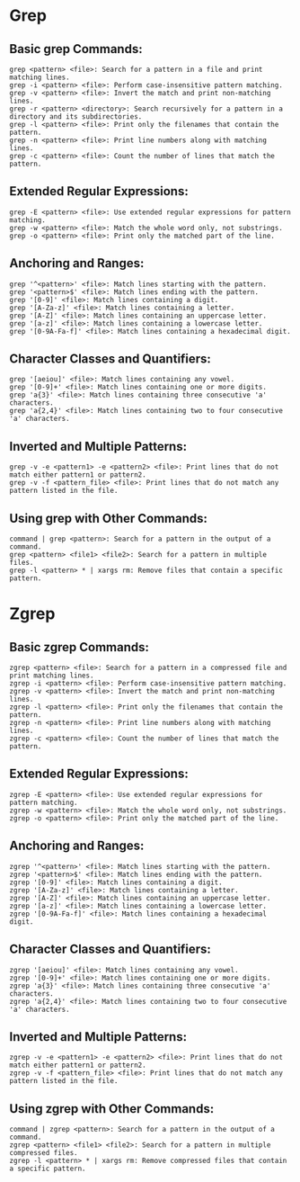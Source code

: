 
# Grep  
## Basic grep Commands:  

    grep <pattern> <file>: Search for a pattern in a file and print matching lines.  
    grep -i <pattern> <file>: Perform case-insensitive pattern matching.  
    grep -v <pattern> <file>: Invert the match and print non-matching lines.  
    grep -r <pattern> <directory>: Search recursively for a pattern in a directory and its subdirectories.  
    grep -l <pattern> <file>: Print only the filenames that contain the pattern.  
    grep -n <pattern> <file>: Print line numbers along with matching lines.  
    grep -c <pattern> <file>: Count the number of lines that match the pattern.  

## Extended Regular Expressions:  

    grep -E <pattern> <file>: Use extended regular expressions for pattern matching.  
    grep -w <pattern> <file>: Match the whole word only, not substrings.  
    grep -o <pattern> <file>: Print only the matched part of the line.  

## Anchoring and Ranges:  

    grep '^<pattern>' <file>: Match lines starting with the pattern.  
    grep '<pattern>$' <file>: Match lines ending with the pattern.  
    grep '[0-9]' <file>: Match lines containing a digit.  
    grep '[A-Za-z]' <file>: Match lines containing a letter.  
    grep '[A-Z]' <file>: Match lines containing an uppercase letter.  
    grep '[a-z]' <file>: Match lines containing a lowercase letter.  
    grep '[0-9A-Fa-f]' <file>: Match lines containing a hexadecimal digit.  

## Character Classes and Quantifiers:  

    grep '[aeiou]' <file>: Match lines containing any vowel.  
    grep '[0-9]+' <file>: Match lines containing one or more digits.  
    grep 'a{3}' <file>: Match lines containing three consecutive 'a' characters.  
    grep 'a{2,4}' <file>: Match lines containing two to four consecutive 'a' characters.  

## Inverted and Multiple Patterns:  

    grep -v -e <pattern1> -e <pattern2> <file>: Print lines that do not match either pattern1 or pattern2.  
    grep -v -f <pattern_file> <file>: Print lines that do not match any pattern listed in the file.  

## Using grep with Other Commands:  

    command | grep <pattern>: Search for a pattern in the output of a command.  
    grep <pattern> <file1> <file2>: Search for a pattern in multiple files.  
    grep -l <pattern> * | xargs rm: Remove files that contain a specific pattern.  

# Zgrep  
## Basic zgrep Commands:  

    zgrep <pattern> <file>: Search for a pattern in a compressed file and print matching lines.  
    zgrep -i <pattern> <file>: Perform case-insensitive pattern matching.  
    zgrep -v <pattern> <file>: Invert the match and print non-matching lines.  
    zgrep -l <pattern> <file>: Print only the filenames that contain the pattern.  
    zgrep -n <pattern> <file>: Print line numbers along with matching lines.  
    zgrep -c <pattern> <file>: Count the number of lines that match the pattern.  

## Extended Regular Expressions:  

    zgrep -E <pattern> <file>: Use extended regular expressions for pattern matching.  
    zgrep -w <pattern> <file>: Match the whole word only, not substrings.  
    zgrep -o <pattern> <file>: Print only the matched part of the line.  

## Anchoring and Ranges:  

    zgrep '^<pattern>' <file>: Match lines starting with the pattern.  
    zgrep '<pattern>$' <file>: Match lines ending with the pattern.  
    zgrep '[0-9]' <file>: Match lines containing a digit.  
    zgrep '[A-Za-z]' <file>: Match lines containing a letter.  
    zgrep '[A-Z]' <file>: Match lines containing an uppercase letter.  
    zgrep '[a-z]' <file>: Match lines containing a lowercase letter.  
    zgrep '[0-9A-Fa-f]' <file>: Match lines containing a hexadecimal digit.  

## Character Classes and Quantifiers: 

    zgrep '[aeiou]' <file>: Match lines containing any vowel.  
    zgrep '[0-9]+' <file>: Match lines containing one or more digits.  
    zgrep 'a{3}' <file>: Match lines containing three consecutive 'a' characters.  
    zgrep 'a{2,4}' <file>: Match lines containing two to four consecutive 'a' characters.  

## Inverted and Multiple Patterns:  

    zgrep -v -e <pattern1> -e <pattern2> <file>: Print lines that do not match either pattern1 or pattern2.  
    zgrep -v -f <pattern_file> <file>: Print lines that do not match any pattern listed in the file.  

## Using zgrep with Other Commands:  

    command | zgrep <pattern>: Search for a pattern in the output of a command.  
    zgrep <pattern> <file1> <file2>: Search for a pattern in multiple compressed files.  
    zgrep -l <pattern> * | xargs rm: Remove compressed files that contain a specific pattern.  
